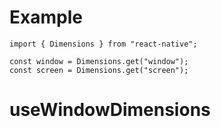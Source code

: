 # Example

    import { Dimensions } from "react-native";

    const window = Dimensions.get("window");
    const screen = Dimensions.get("screen");

# useWindowDimensions
